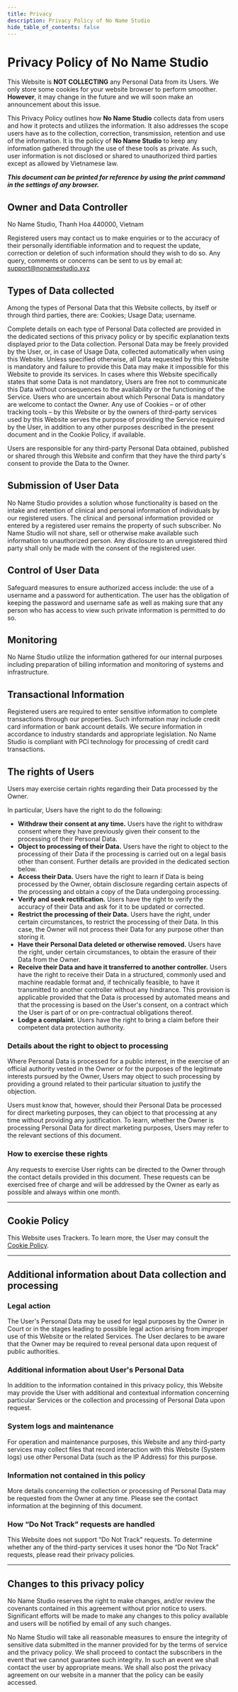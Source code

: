 ```yaml
---
title: Privacy
description: Privacy Policy of No Name Studio
hide_table_of_contents: false
---
```

# Privacy Policy of No Name Studio

This Website is **NOT COLLECTING** any Personal Data from its Users. We only store some cookies for your website browser to perform smoother. **However**, it may change in the future and we will soon make an announcement about this issue.

This Privacy Policy outlines how **No Name Studio** collects data from users and how it protects and utilizes the information. It also addresses the scope users have as to the collection, correction, transmission, retention and use of the information. It is the policy of **No Name Studio** to keep any information gathered through the use of these tools as private. As such, user information is not disclosed or shared to unauthorized third parties except as allowed by Vietnamese law.

***This document can be printed for reference by using the print command in the settings of any browser.***

## Owner and Data Controller

No Name Studio, Thanh Hoa 440000, Vietnam

Registered users may contact us to make enquiries or to the accuracy of their personally identifiable information and to request the update, correction or deletion of such information should they wish to do so. Any query, comments or concerns can be sent to us by email at: support@nonamestudio.xyz

## Types of Data collected

Among the types of Personal Data that this Website collects, by itself or through third parties, there are: Cookies; Usage Data; username.

Complete details on each type of Personal Data collected are provided in the dedicated sections of this privacy policy or by specific explanation texts displayed prior to the Data collection.
Personal Data may be freely provided by the User, or, in case of Usage Data, collected automatically when using this Website.
Unless specified otherwise, all Data requested by this Website is mandatory and failure to provide this Data may make it impossible for this Website to provide its services. In cases where this Website specifically states that some Data is not mandatory, Users are free not to communicate this Data without consequences to the availability or the functioning of the Service.
Users who are uncertain about which Personal Data is mandatory are welcome to contact the Owner.
Any use of Cookies – or of other tracking tools – by this Website or by the owners of third-party services used by this Website serves the purpose of providing the Service required by the User, in addition to any other purposes described in the present document and in the Cookie Policy, if available.

Users are responsible for any third-party Personal Data obtained, published or shared through this Website and confirm that they have the third party's consent to provide the Data to the Owner.
 
## Submission of User Data

No Name Studio provides a solution whose functionality is based on the intake and retention of clinical and personal information of individuals by our registered users. The clinical and personal information provided or entered by a registered user remains the property of such subscriber. No Name Studio will not share, sell or otherwise make available such information to unauthorized person. Any disclosure to an unregistered third party shall only be made with the consent of the registered user.

## Control of User Data

Safeguard measures to ensure authorized access include: the use of a username and a password for authentication. The user has the obligation of keeping the password and username safe as well as making sure that any person who has access to view such private information is permitted to do so.

## Monitoring

No Name Studio utilize the information gathered for our internal purposes including preparation of billing information and monitoring of systems and infrastructure.
        
## Transactional Information

Registered users are required to enter sensitive information to complete transactions through our properties. Such information may include credit card information or bank account details. We secure information in accordance to industry standards and appropriate legislation. No Name Studio is compliant with PCI technology for processing of credit card transactions.
        
## The rights of Users

Users may exercise certain rights regarding their Data processed by the Owner.

In particular, Users have the right to do the following:

- **Withdraw their consent at any time.** Users have the right to withdraw consent where they have previously given their consent to the processing of their Personal Data.
- **Object to processing of their Data.** Users have the right to object to the processing of their Data if the processing is carried out on a legal basis other than consent. Further details are provided in the dedicated section below.
- **Access their Data.** Users have the right to learn if Data is being processed by the Owner, obtain disclosure regarding certain aspects of the processing and obtain a copy of the Data undergoing processing.
- **Verify and seek rectification.** Users have the right to verify the accuracy of their Data and ask for it to be updated or corrected.
- **Restrict the processing of their Data.** Users have the right, under certain circumstances, to restrict the processing of their Data. In this case, the Owner will not process their Data for any purpose other than storing it.
- **Have their Personal Data deleted or otherwise removed.** Users have the right, under certain circumstances, to obtain the erasure of their Data from the Owner.
- **Receive their Data and have it transferred to another controller.** Users have the right to receive their Data in a structured, commonly used and machine readable format and, if technically feasible, to have it transmitted to another controller without any hindrance. This provision is applicable provided that the Data is processed by automated means and that the processing is based on the User's consent, on a contract which the User is part of or on pre-contractual obligations thereof.
- **Lodge a complaint.** Users have the right to bring a claim before their competent data protection authority.

### Details about the right to object to processing

Where Personal Data is processed for a public interest, in the exercise of an official authority vested in the Owner or for the purposes of the legitimate interests pursued by the Owner, Users may object to such processing by providing a ground related to their particular situation to justify the objection.

Users must know that, however, should their Personal Data be processed for direct marketing purposes, they can object to that processing at any time without providing any justification. To learn, whether the Owner is processing Personal Data for direct marketing purposes, Users may refer to the relevant sections of this document.

### How to exercise these rights

Any requests to exercise User rights can be directed to the Owner through the contact details provided in this document. These requests can be exercised free of charge and will be addressed by the Owner as early as possible and always within one month.

---
## Cookie Policy
This Website uses Trackers. To learn more, the User may consult the [Cookie Policy](/privacy-cookie).
   
---

## Additional information about Data collection and processing

### Legal action

The User's Personal Data may be used for legal purposes by the Owner in Court or in the stages leading to possible legal action arising from improper use of this Website or the related Services.
The User declares to be aware that the Owner may be required to reveal personal data upon request of public authorities.

### Additional information about User's Personal Data
In addition to the information contained in this privacy policy, this Website may provide the User with additional and contextual information concerning particular Services or the collection and processing of Personal Data upon request.

### System logs and maintenance
For operation and maintenance purposes, this Website and any third-party services may collect files that record interaction with this Website (System logs) use other Personal Data (such as the IP Address) for this purpose.

### Information not contained in this policy
More details concerning the collection or processing of Personal Data may be requested from the Owner at any time. Please see the contact information at the beginning of this document.

### How “Do Not Track” requests are handled
This Website does not support “Do Not Track” requests.
To determine whether any of the third-party services it uses honor the “Do Not Track” requests, please read their privacy policies.

---

## Changes to this privacy policy

No Name Studio reserves the right to make changes, and/or review the covenants contained in this agreement without prior notice to users. Significant efforts will be made to make any changes to this policy available and users will be notified by email of any such changes.

No Name Studio will take all reasonable measures to ensure the integrity of sensitive data submitted in the manner provided for by the terms of service and the privacy policy. We shall proceed to contact the subscribers in the event that we cannot guarantee such integrity. In such an event we shall contact the user by appropriate means. We shall also post the privacy agreement on our website in a manner that the policy can be easily accessed.
        
